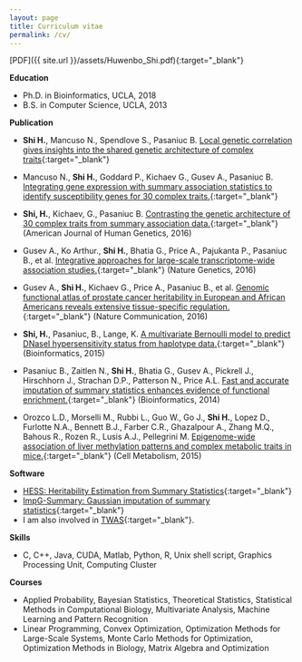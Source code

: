 ```yaml
---
layout: page
title: Curriculum vitae
permalink: /cv/
---
```


[PDF]({{ site.url }}/assets/Huwenbo_Shi.pdf){:target="_blank"}

**Education**

* Ph.D. in Bioinformatics, UCLA, 2018
* B.S. in Computer Science, UCLA, 2013

**Publication**

* **Shi H.**, Mancuso N., Spendlove S., Pasaniuc B.
[Local genetic correlation gives insights into the shared genetic architecture of complex traits](http://biorxiv.org/content/early/2016/12/08/092668){:target="_blank"}

* Mancuso N., **Shi H.**, Goddard P., Kichaev G., Gusev A., Pasaniuc B.
[Integrating gene expression with summary association statistics to identify
susceptibility genes for 30 complex traits.](http://biorxiv.org/content/early/2016/09/01/072967){:target="_blank"}

* **Shi, H.**, Kichaev, G., Pasaniuc B.
[Contrasting the genetic architecture of 30 complex traits from summary association data.](http://www.cell.com/ajhg/abstract/S0002-9297(16)30148-3){:target="_blank"} (American Journal of Human Genetics, 2016)

* Gusev A., Ko Arthur., **Shi H.**, Bhatia G., Price A., Pajukanta P., Pasaniuc B., et al.
[Integrative approaches for large-scale transcriptome-wide association studies.](http://www.nature.com/ng/journal/v48/n3/full/ng.3506.html){:target="_blank"} (Nature Genetics, 2016)

* Gusev A., **Shi H.**, Kichaev G., Price A., Pasaniuc B., et al.
[Genomic functional atlas of prostate cancer heritability in European and African Americans reveals extensive tissue-specific regulation.](http://www.nature.com/ncomms/2016/160407/ncomms10979/full/ncomms10979.html){:target="_blank"} (Nature Communication, 2016)

* **Shi, H.**, Pasaniuc, B., Lange, K.
[A multivariate Bernoulli model to predict DNaseI hypersensitivity status from haplotype data.](http://bioinformatics.oxfordjournals.org/content/31/21/3514){:target="_blank"} (Bioinformatics, 2015)

* Pasaniuc B., Zaitlen N., **Shi H.**, Bhatia G., Gusev A., Pickrell
J., Hirschhorn J., Strachan D.P., Patterson N., Price A.L.
[Fast and accurate imputation of summary statistics enhances evidence of functional enrichment.](http://bioinformatics.oxfordjournals.org/content/early/2014/07/18/bioinformatics.btu416){:target="_blank"} (Bioinformatics, 2014)

* Orozco L.D., Morselli M., Rubbi L., Guo W., Go J., **Shi H.**, Lopez
D., Furlotte N.A., Bennett B.J., Farber C.R., Ghazalpour A., Zhang
M.Q., Bahous R., Rozen R., Lusis A.J., Pellegrini M.
[Epigenome-wide association of liver methylation patterns and complex metabolic
traits in mice.](http://www.ncbi.nlm.nih.gov/pmc/articles/PMC4454894/){:target="_blank"} (Cell Metabolism, 2015)

**Software**

* [HESS: Heritability Estimation from Summary Statistics](http://github.com/huwenboshi/hess){:target="_blank"}
* [ImpG-Summary: Gaussian imputation of summary statistics](http://github.com/huwenboshi/impg){:target="_blank"}
* I am also involved in [TWAS](http://bogdan.bioinformatics.ucla.edu/software/twas/){:target="_blank"}.

**Skills**

* C, C++, Java, CUDA, Matlab, Python, R, Unix shell script, Graphics Processing Unit, Computing Cluster

**Courses**

* Applied Probability, Bayesian Statistics, Theoretical Statistics, Statistical
Methods in Computational Biology, Multivariate Analysis, Machine
Learning and Pattern Recognition
* Linear Programming, Convex Optimization, Optimization Methods for
Large-Scale Systems, Monte Carlo Methods for Optimization, Optimization
Methods in Biology, Matrix Algebra and Optimization
